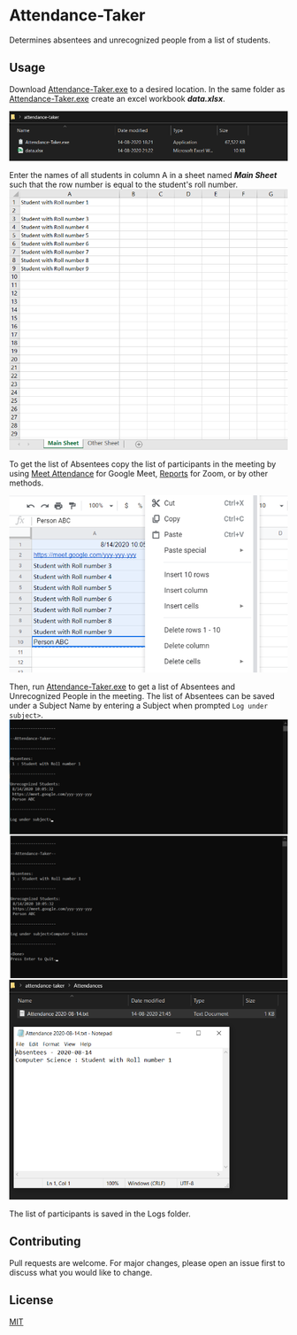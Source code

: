 # Attendance-Taker
 Determines absentees and unrecognized people from a list of students.


## Usage

Download [Attendance-Taker.exe](https://github.com/advin4603/Attendance-Taker/blob/master/Attendance-Taker.exe) to a desired location. In the same folder as [Attendance-Taker.exe](https://github.com/advin4603/Attendance-Taker/blob/master/Attendance-Taker.exe) create an excel workbook ***data.xlsx***.   

![Folder Setup](https://github.com/advin4603/Attendance-Taker/blob/master/Images/ExplorerFiles.png)

Enter the names of all students in column A in a sheet named ***Main Sheet*** such that the row number is equal to the student's roll number.  
![Excel Setup](https://github.com/advin4603/Attendance-Taker/blob/master/Images/ExcelSetup.png)

To get the list of Absentees copy the list of participants in the meeting by using [Meet Attendance](https://chrome.google.com/webstore/detail/meet-attendance/nenibigflkdikhamlnekfppbganmojlg?hl=en) for Google Meet, [Reports](https://support.zoom.us/hc/en-us/articles/201363213-Getting-started-with-reports) for Zoom, or by other methods.  

![Get List of Participants](https://github.com/advin4603/Attendance-Taker/blob/master/Images/GetListParticipants.png)

Then, run [Attendance-Taker.exe](https://github.com/advin4603/Attendance-Taker/blob/master/Attendance-Taker.exe) to get a list of Absentees and Unrecognized People in the meeting. The list of Absentees can be saved under a Subject Name by entering a Subject when prompted `Log under subject>`. 
![Run Program](https://github.com/advin4603/Attendance-Taker/blob/master/Images/AbsenteesList.png)
![Enter Subject Name to Save list of Absentees](https://github.com/advin4603/Attendance-Taker/blob/master/Images/PromptSubmitted.png)
![Attendance Result](https://github.com/advin4603/Attendance-Taker/blob/master/Images/AttendanceResult.png)


The list of participants is saved in the Logs folder.  




## Contributing
Pull requests are welcome. For major changes, please open an issue first to discuss what you would like to change.

## License
[MIT](https://github.com/advin4603/Attendance-Taker/blob/master/LICENSE)
